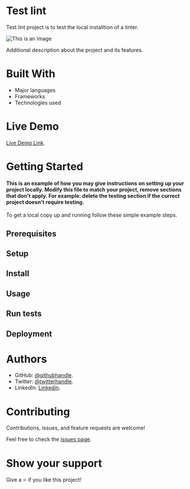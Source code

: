 # Test lint

Test lint project is to test the local installtion of a linter.

![This is an image](https://myoctocat.com/assets/images/base-octocat.svg)

Additional description about the project and its features.

# Built With


- Major languages
- Frameworks
- Technologies used


# Live Demo

[Live Demo Link](https://github.com/Emmy-github-webdev/lint-test).

# Getting Started

#### This is an example of how you may give instructions on setting up your project locally. Modify this file to match your project, remove sections that don't apply. For example: delete the testing section if the currect project doesn't require testing.

To get a local copy up and running follow these simple example steps.

## Prerequisites
## Setup
## Install
## Usage
## Run tests
## Deployment

# Authors

- GitHub: [@githubhandle](https://github.com/Emmy-github-webdev/lint-test).
- Twitter: [@twitterhandle](https://github.com/Emmy-github-webdev/lint-test).
- LinkedIn: [Linkedin](https://github.com/Emmy-github-webdev/lint-test).

# Contributing

Contributions, issues, and feature requests are welcome!

Feel free to check the [issues page](https://github.com/Emmy-github-webdev/lint-test).

# Show your support

Give a :star: if you like this project!

